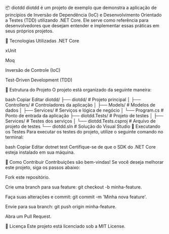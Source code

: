 📦 diotdd
diotdd é um projeto de exemplo que demonstra a aplicação de princípios de Inversão de Dependência (IoC) e Desenvolvimento Orientado a Testes (TDD) utilizando .NET Core. Ele serve como referência para desenvolvedores que desejam entender e implementar essas práticas em seus próprios projetos.

🚀 Tecnologias Utilizadas
.NET Core

xUnit

Moq

Inversão de Controle (IoC)

Test-Driven Development (TDD)

📁 Estrutura do Projeto
O projeto está organizado da seguinte maneira:

bash
Copiar
Editar
diotdd/
├── diotdd/                 # Projeto principal
│   ├── Controllers/        # Controladores da aplicação
│   ├── Models/             # Modelos de dados
│   ├── Services/           # Serviços e lógica de negócio
│   └── Program.cs          # Ponto de entrada da aplicação
├── diotdd.Tests/           # Projeto de testes
│   ├── Services/           # Testes dos serviços
│   └── diotdd.Tests.csproj # Arquivo de projeto de testes
└── diotdd.sln              # Solução do Visual Studio
🧪 Executando os Testes
Para executar os testes do projeto, utilize o seguinte comando no terminal:

bash
Copiar
Editar
dotnet test
Certifique-se de que o SDK do .NET Core esteja instalado em sua máquina.

📌 Como Contribuir
Contribuições são bem-vindas! Se você deseja melhorar este projeto, siga os passos abaixo:

Fork este repositório.

Crie uma branch para sua feature: git checkout -b minha-feature.

Faça suas alterações e commit: git commit -m 'Minha nova feature'.

Envie para sua branch: git push origin minha-feature.

Abra um Pull Request.

📄 Licença
Este projeto está licenciado sob a MIT License.

